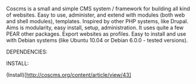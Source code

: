 Coscms is a small and simple CMS system / framework for building all kind of websites. Easy to use, administer, and extend with modules (both web and shell modules), templates. Inspired by other PHP systems, like Drupal. Aims is modularity, easy install, setup, administration. It uses quite a few PEAR other packages.  Export websites as profiles. Easy to install and use with Debian systems (like Ubuntu 10.04  or Debian 6.0.0 - tested versions).  

DEPENDENCIES: 

INSTALL: 

(Install)[http://coscms.org/content/article/view/43]